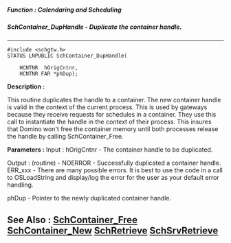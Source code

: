 ##### Function : Calendaring and Scheduling
##### SchContainer_DupHandle - Duplicate the container handle.
---
```
#include <schgtw.h>
STATUS LNPUBLIC SchContainer_DupHandle(

	HCNTNR  hOrigCntnr,
	HCNTNR FAR *phDup);
```
**Description :**

This routine duplicates the handle to a container. The new container handle is 
valid in the context of the current process. This is used by gateways because 
they receive requests for schedules in a container. They use this call to 
instantiate the handle in the context of their process. This insures that 
Domino won't free the container memory until both processes release the handle 
by calling SchContainer_Free.

**Parameters :**
Input :
hOrigCntnr  -  The container handle to be duplicated.

Output :
(routine)  -  NOERROR - Successfully duplicated a container handle.
ERR_xxx - There are many possible errors. It is best to use the code in a call to OSLoadString and display/log the error for the user as your default error handling.



phDup  -  Pointer to the newly duplicated container handle.


**See Also :**
[SchContainer_Free](/reference/Func/SchContainer_Free)
[SchContainer_New](/reference/Func/SchContainer_New)
[SchRetrieve](/reference/Func/SchRetrieve)
[SchSrvRetrieve](/reference/Func/SchSrvRetrieve)
---

